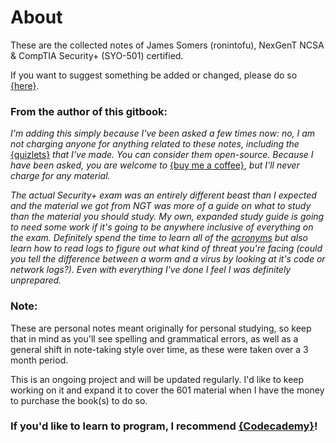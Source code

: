 # About

These are the collected notes of James Somers \(ronintofu\), NexGenT NCSA & CompTIA Security+ \(SYO-501\) certified.  
  
If you want to suggest something be added or changed, please do so [{](https://forms.gle/MjnsdXMfvd8hKFKU9)[here}](https://forms.gle/MjnsdXMfvd8hKFKU9). 

### From the author of this gitbook:

_I'm adding this simply because I've been asked a few times now: no, I am not charging anyone for anything related to these notes, including the_ [{quizlets}](%20https://quizlet.com/_919uvm?x=1jqt&i=2z4u5u) _that I've made. You can consider them open-source. Because I have been asked, you are welcome to_ [{buy me a coffee}](https://www.buymeacoffee.com/ronintofu), _but I'll never charge for any material._ 

_The actual Security+ exam was an entirely different beast than I expected and the material we got from NGT was more of a guide on what to study than the material you should study. My own, expanded study guide is going to need some work if it's going to be anywhere inclusive of everything on the exam. Definitely spend the time to learn all of the_ [_acronyms_](comptia-security+/acronyms.md) _but also learn how to read logs to figure out what kind of threat you're facing \(could you tell the difference between a worm and a virus by looking at it's code or network logs?\). Even with everything I've done I feel I was definitely unprepared._

### Note:

These are personal notes meant originally for personal studying, so keep that in mind as you'll see spelling and grammatical errors, as well as a general shift in note-taking style over time, as these were taken over a 3 month period. 

This is an ongoing project and will be updated regularly. I'd like to keep working on it and expand it to cover the 601 material when I have the money to purchase the book\(s\) to do so. 

### If you'd like to learn to program, I recommend [{Codecademy}](http://ssqt.co/mQgKb6g)! 

